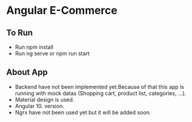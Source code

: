 # Angular E-Commerce
## To Run
* Run npm install
* Run ng serve or npm run start

## About App
* Backend have not been implemented yet.Because of that this app is 
running with mock datas (Shopping cart, product list, categories, ...).
* Material design is used.
* Angular 10. version.
* Ngrx have not been used yet but it will be added soon.
